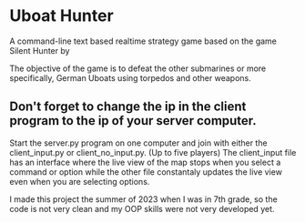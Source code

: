 # Uboat Hunter

A command-line text based realtime strategy game based on the game Silent Hunter by

The objective of the game is to defeat the other submarines or more specifically, German Uboats using torpedos and other weapons.
## Don't forget to change the ip in the client program to the ip of your server computer.

Start the server.py program on one computer and join with either the client_input.py or client_no_input.py. (Up to five players)
The client_input file has an interface where the live view of the map stops when you select a command or option while
the other file constantaly updates the live view even when you are selecting options.

I made this project the summer of 2023 when I was in 7th grade, so the code is not very clean and my OOP skills were
not very developed yet.
